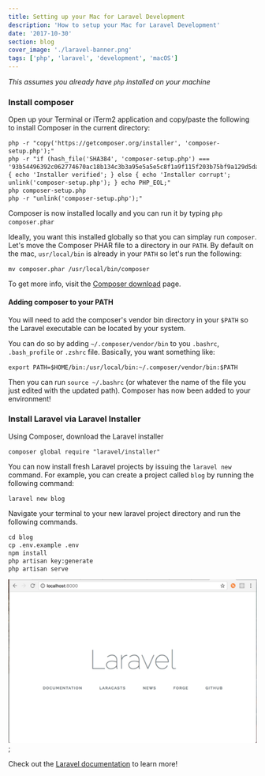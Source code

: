 ```yaml
---
title: Setting up your Mac for Laravel Development
description: 'How to setup your Mac for Laravel Development'
date: '2017-10-30'
section: blog
cover_image: './laravel-banner.png'
tags: ['php', 'laravel', 'development', 'macOS']
---
```


_This assumes you already have `php` installed on your machine_

### Install composer

Open up your Terminal or iTerm2 application and copy/paste the following to install Composer in the current directory:

```
php -r "copy('https://getcomposer.org/installer', 'composer-setup.php');"
php -r "if (hash_file('SHA384', 'composer-setup.php') === '93b54496392c062774670ac18b134c3b3a95e5a5e5c8f1a9f115f203b75bf9a129d5daa8ba6a13e2cc8a1da0806388a8') { echo 'Installer verified'; } else { echo 'Installer corrupt'; unlink('composer-setup.php'); } echo PHP_EOL;"
php composer-setup.php
php -r "unlink('composer-setup.php');"
```

Composer is now installed locally and you can run it by typing `php composer.phar`

Ideally, you want this installed globally so that you can simplay run `composer`. Let's move the Composer PHAR file to a directory in our `PATH`. By default on the mac, `usr/local/bin` is already in your `PATH` so let's run the following:

```
mv composer.phar /usr/local/bin/composer
```

To get more info, visit the [Composer download][composer_link] page.

#### Adding composer to your PATH

You will need to add the composer's vendor bin directory in your `$PATH` so the Laravel executable can be located by your system.

You can do so by adding
`~/.composer/vendor/bin` to you `.bashrc`, `.bash_profile` or `.zshrc` file. Basically, you want something like:

```
export PATH=$HOME/bin:/usr/local/bin:~/.composer/vendor/bin:$PATH
```

Then you can run `source ~/.bashrc` (or whatever the name of the file you just edited with the updated path). Composer has now been added to your environment!

### Install Laravel via Laravel Installer

Using Composer, download the Laravel installer

```
composer global require "laravel/installer"
```

You can now install fresh Laravel projects by issuing the `laravel new` command. For example, you can create a project called `blog` by running the following command:

```
laravel new blog
```

Navigate your terminal to your new laravel project directory and run the following commands.

```
cd blog
cp .env.example .env
npm install
php artisan key:generate
php artisan serve
```

![Default Laravel project](laravel-mac.png);

Check out the [Laravel documentation][laravel_docs] to learn more!

[composer_link]: https://getcomposer.org/download/>
[laravel_docs]: https://laravel.com/docs/5.7

